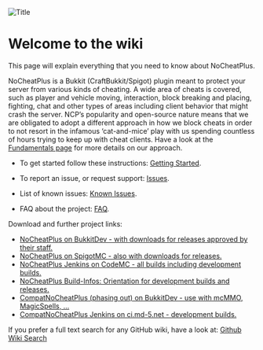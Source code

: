 ![Title](https://raw.githubusercontent.com/asofold/NCPDocs/master/wiki/resources/sNCPBanner.gif)

# Welcome to the wiki 
This page will explain everything that you need to know about NoCheatPlus.

NoCheatPlus is a Bukkit (CraftBukkit/Spigot) plugin meant to protect your server from various kinds of cheating. A wide area of cheats is covered, such as player and vehicle moving, interaction, block breaking and placing, fighting, chat and other types of areas including client behavior that might crash the server.
NCP’s popularity and open-source nature means that we are obligated to adopt a different approach in how we block cheats in order to not resort in the infamous ‘cat-and-mice’ play with us spending countless of hours trying to keep up with cheat clients. Have a look at the [Fundamentals page](https://github.com/Updated-NoCheatPlus/Docs/blob/master/Fundamentals.md) for more details on our approach.

* To get started follow these instructions: [Getting Started](https://github.com/Updated-NoCheatPlus/Docs/blob/master/Getting-Started.md).

* To report an issue, or request support: [Issues](https://github.com/Updated-NoCheatPlus/NoCheatPlus/issues).

* List of known issues: [Known Issues](https://github.com/Updated-NoCheatPlus/Docs/blob/master/Known-Issues.md).

* FAQ about the project: [FAQ](https://github.com/Lysandr0/Docs/blob/master/FAQ.md).

Download and further project links:
* [NoCheatPlus on BukkitDev - with downloads for releases approved by their staff.](https://dev.bukkit.org/projects/nocheatplus)
* [NoCheatPlus on SpigotMC - also with downloads for releases.](https://www.spigotmc.org/resources/nocheatplus2015-07-25.26/)
* [NoCheatPlus Jenkins on CodeMC - all builds including development builds.](https://ci.codemc.io/job/Updated-NoCheatPlus/job/Updated-NoCheatPlus/)
* [NoCheatPlus Build-Infos: Orientation for development builds and releases.](https://github.com/NoCheatPlus/Docs/wiki/Build-Infos)
* [CompatNoCheatPlus (phasing out) on BukkitDev - use with mcMMO, MagicSpells, ...](https://dev.bukkit.org/projects/compatnocheatplus-cncp)
* [CompatNoCheatPlus Jenkins on ci.md-5.net - development builds.](https://ci.md-5.net/job/CompatNoCheatPlus/)

If you prefer a full text search for any GitHub wiki, have a look at: [Github Wiki Search](https://github.com/linyows/github-wiki-search) 
